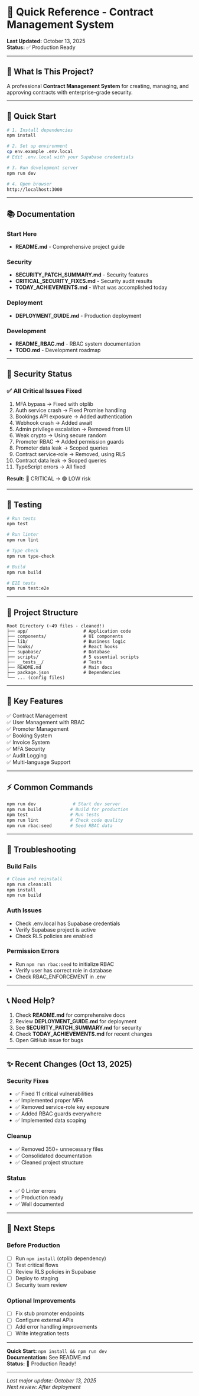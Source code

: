 # 📖 Quick Reference - Contract Management System

**Last Updated:** October 13, 2025  
**Status:** ✅ Production Ready

---

## 🎯 What Is This Project?

A professional **Contract Management System** for creating, managing, and approving contracts with enterprise-grade security.

---

## 🚀 Quick Start

```bash
# 1. Install dependencies
npm install

# 2. Set up environment
cp env.example .env.local
# Edit .env.local with your Supabase credentials

# 3. Run development server
npm run dev

# 4. Open browser
http://localhost:3000
```

---

## 📚 Documentation

### Start Here
- **README.md** - Comprehensive project guide

### Security
- **SECURITY_PATCH_SUMMARY.md** - Security features
- **CRITICAL_SECURITY_FIXES.md** - Security audit results
- **TODAY_ACHIEVEMENTS.md** - What was accomplished today

### Deployment
- **DEPLOYMENT_GUIDE.md** - Production deployment

### Development
- **README_RBAC.md** - RBAC system documentation
- **TODO.md** - Development roadmap

---

## 🔐 Security Status

### ✅ All Critical Issues Fixed
1. MFA bypass → Fixed with otplib
2. Auth service crash → Fixed Promise handling
3. Bookings API exposure → Added authentication
4. Webhook crash → Added await
5. Admin privilege escalation → Removed from UI
6. Weak crypto → Using secure random
7. Promoter RBAC → Added permission guards
8. Promoter data leak → Scoped queries
9. Contract service-role → Removed, using RLS
10. Contract data leak → Scoped queries
11. TypeScript errors → All fixed

**Result:** 🔴 CRITICAL → 🟢 LOW risk

---

## 🧪 Testing

```bash
# Run tests
npm test

# Run linter
npm run lint

# Type check
npm run type-check

# Build
npm run build

# E2E tests
npm run test:e2e
```

---

## 📁 Project Structure

```
Root Directory (~49 files - cleaned!)
├── app/                     # Application code
├── components/              # UI components
├── lib/                     # Business logic
├── hooks/                   # React hooks
├── supabase/                # Database
├── scripts/                 # 5 essential scripts
├── __tests__/               # Tests
├── README.md                # Main docs
├── package.json             # Dependencies
└── ... (config files)
```

---

## 🔑 Key Features

✅ Contract Management  
✅ User Management with RBAC  
✅ Promoter Management  
✅ Booking System  
✅ Invoice System  
✅ MFA Security  
✅ Audit Logging  
✅ Multi-language Support  

---

## ⚡ Common Commands

```bash
npm run dev              # Start dev server
npm run build           # Build for production
npm test                # Run tests
npm run lint            # Check code quality
npm run rbac:seed       # Seed RBAC data
```

---

## 🐛 Troubleshooting

### Build Fails
```bash
# Clean and reinstall
npm run clean:all
npm install
npm run build
```

### Auth Issues
- Check .env.local has Supabase credentials
- Verify Supabase project is active
- Check RLS policies are enabled

### Permission Errors
- Run `npm run rbac:seed` to initialize RBAC
- Verify user has correct role in database
- Check RBAC_ENFORCEMENT in .env

---

## 📞 Need Help?

1. Check **README.md** for comprehensive docs
2. Review **DEPLOYMENT_GUIDE.md** for deployment
3. See **SECURITY_PATCH_SUMMARY.md** for security
4. Check **TODAY_ACHIEVEMENTS.md** for recent changes
5. Open GitHub issue for bugs

---

## ✨ Recent Changes (Oct 13, 2025)

### Security Fixes
- ✅ Fixed 11 critical vulnerabilities
- ✅ Implemented proper MFA
- ✅ Removed service-role key exposure
- ✅ Added RBAC guards everywhere
- ✅ Implemented data scoping

### Cleanup
- ✅ Removed 350+ unnecessary files
- ✅ Consolidated documentation
- ✅ Cleaned project structure

### Status
- ✅ 0 Linter errors
- ✅ Production ready
- ✅ Well documented

---

## 🎯 Next Steps

### Before Production
- [ ] Run `npm install` (otplib dependency)
- [ ] Test critical flows
- [ ] Review RLS policies in Supabase
- [ ] Deploy to staging
- [ ] Security team review

### Optional Improvements
- [ ] Fix stub promoter endpoints
- [ ] Configure external APIs
- [ ] Add error handling improvements
- [ ] Write integration tests

---

**Quick Start:** `npm install && npm run dev`  
**Documentation:** See README.md  
**Status:** 🎉 Production Ready!

---

*Last major update: October 13, 2025*  
*Next review: After deployment*

